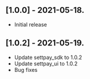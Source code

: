 ## [1.0.0] - 2021-05-18.

- Initial release

## [1.0.2] - 2021-05-19.

- Update settpay_sdk to 1.0.2
- Update settpay_ui to 1.0.2
- Bug fixes
